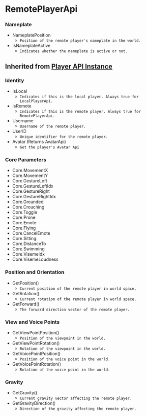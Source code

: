 # RemotePlayerApi

### Nameplate
- NameplatePosition
  - `Position of the remote player's nameplate in the world.`
- IsNameplateActive
  - `Indicates whether the nameplate is active or not.`


## Inherited from [Player API Instance](./player-api-base.md)

### Identity
- IsLocal
  - `Indicates if this is the local player. Always true for LocalPlayerApi.`
- IsRemote
  - `Indicates if this is the remote player. Always true for RemotePlayerApi.`
- Username
  - `Username of the remote player.`
- UserID
  - `Unique identifier for the remote player.`
- Avatar (Returns AvatarApi)
  - `Get the player's Avatar Api`

### Core Parameters
- Core.MovementX
- Core.MovementY
- Core.GestureLeft
- Core.GestureLeftIdx
- Core.GestureRight
- Core.GestureRightIdx
- Core.Grounded
- Core.Crouching
- Core.Toggle
- Core.Prone
- Core.Emote
- Core.Flying
- Core.CancelEmote
- Core.Sitting
- Core.DistanceTo
- Core.Swimming
- Core.VisemeIdx
- Core.VisemeLoudness

### Position and Orientation
- GetPosition()
  - `Current position of the remote player in world space.`
- GetRotation()
  - `Current rotation of the remote player in world space.`
- GetForward()
  - `The forward direction vector of the remote player.`

### View and Voice Points
- GetViewPointPosition()
  - `Position of the viewpoint in the world.`
- GetViewPointRotation()
  - `Rotation of the viewpoint in the world.`
- GetVoicePointPosition()
  - `Position of the voice point in the world.`
- GetVoicePointRotation()
  - `Rotation of the voice point in the world.`

### Gravity
- GetGravity()
  - `Current gravity vector affecting the remote player.`
- GetGravityDirection()
  - `Direction of the gravity affecting the remote player.`

